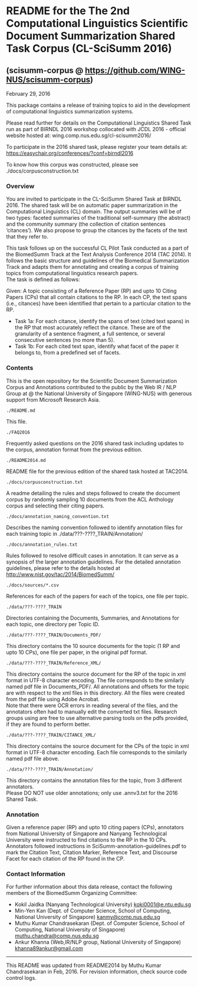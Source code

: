 # README for the The 2nd Computational Linguistics Scientific Document Summarization Shared Task Corpus (CL-SciSumm 2016)

## (scisumm-corpus @ https://github.com/WING-NUS/scisumm-corpus)

February 29, 2016

This package contains a release of training topics to aid in the development of computational linguistics summarization systems.

Please read further for details on the Computational Linguistics Shared Task run as part of BIRNDL 2016 workshop collocated with JCDL 2016 - official website hosted at: wing.comp.nus.edu.sg/cl-scisumm2016/

To participate in the 2016 shared task, please register your team details at: https://easychair.org/conferences/?conf=birndl2016

To know how this corpus was constructed, please see ./docs/corpusconstruction.txt

### Overview

You are invited to participate in the CL-SciSumm Shared Task at BIRNDL 2016. The shared task will be on automatic paper summarization in the Computational Linguistics (CL) domain. The output summaries will be of two types: faceted summaries of the traditional self-summary (the abstract) and the community summary (the collection of citation sentences ‘citances’). We also propose to group the citances by the facets of the text that they refer to.

This task follows up on the successful CL Pilot Task conducted as a part of the BiomedSumm Track at the Text Analysis Conference 2014 (TAC 2014).
It follows the basic  structure and guidelines of the Biomedical Summarization Track and adapts them for annotating and 
creating a corpus of training topics from computational linguistics research papers.  
The task is defined as follows:

Given: A topic consisting of a Reference Paper (RP) and upto 10 Citing Papers (CPs) that all contain citations to the RP. In each CP, the text spans (i.e., citances) have been identified that pertain to a particular citation to the RP.

* Task 1a: For each citance, identify the spans of text (cited text spans) in the RP that most accurately reflect the citance. These are of the granularity  of a sentence fragment, a full sentence, or several consecutive sentences (no more than 5).
* Task 1b: For each cited text span, identify what facet of the paper it belongs to, from a predefined set of facets.


### Contents

This is the open repository for the Scientific Document Summarization Corpus and Annotations contributed to the public by the Web IR / NLP Group at @ the National University of Singapore (WING-NUS) 
with generous support from Microsoft Research Asia.


    ./README.md
 
This file.

    ./FAQ2016
	
Frequently asked questions on the 2016 shared task including updates to the corpus, 
annotation format from the previous edition.

    ./README2014.md
 
README file for the previous edition of the shared task hosted at TAC2014.

    ./docs/corpusconstruction.txt
 
A readme detailing the rules and steps followed to create the document
corpus by randomly sampling 10 documents from the ACL Anthology corpus
and selecting their citing papers.
  
    ./docs/annotation_naming_convention.txt

Describes the naming convention followed to identify annotation files 
for each training topic in ./data/???-????_TRAIN/Annotation/

    ./docs/annotation_rules.txt
  
Rules followed to resolve difficult cases in annotation. It can serve as a 
synopsis of the larger annotation guidelines. For the detailed annotation guidelines, 
please refer to the details hosted at http://www.nist.gov/tac/2014/BiomedSumm/

    ./docs/sources/*.csv

References for each of the papers for each of the topics, one file
per topic.

    ./data/???-????_TRAIN
  
Directories containing the Documents, Summaries, and Annotations for
each topic, one directory per Topic ID.

    ./data/???-????_TRAIN/Documents_PDF/

This directory contains the 10 source documents for the topic (1 RP
and upto 10 CPs), one file per paper, in the original pdf format.

    ./data/???-????_TRAIN/Reference_XML/

This directory contains the source document for the RP of the topic in xml format in 
UTF-8 character encoding. The file corresponds to the similarly named pdf file in 
Documents_PDF/. All annotations and offsets for the topic are with respect to the xml 
files in this directory. All the files were created from the pdf file using Adobe Acrobat.  
Note that there were OCR errors in reading several of the files, and the annotators often 
had to manually edit the converted txt files. Research groups using are free to use alternative 
parsing tools on the pdfs provided, if they are found to perform better.

    ./data/???-????_TRAIN/CITANCE_XML/
	
This directory contains the source document for the CPs of the topic in xml format in 
UTF-8 character encoding. Each file corresponds to the similarly named pdf file above.  

    ./data/???-????_TRAIN/Annotation/

This directory contains the annotation files for the topic, from 3 different annotators.  
Please DO NOT use older annotations; only use <TopicID>.annv3.txt for the 2016 Shared Task.

### Annotation

Given a reference paper (RP) and upto 10 citing papers (CPs), annotators from 
National University of Singapore and Nanyang Technological University
were instructed to find citations to the RP in the 10 CPs. Annotators followed instructions
in SciSumm-annotation-guidelines.pdf to mark the Citation Text,
Citation Marker, Reference Text, and Discourse Facet for each citation
of the RP found in the CP.  

### Contact Information

For further information about this data release, contact the following
members of the BiomedSumm Organizing Committee:

* Kokil Jaidka (Nanyang Technological University) <koki0001@e.ntu.edu.sg>
* Min-Yen Kan (Dept. of Computer Science, School of Computing, National University of Singapore) <kanmy@comp.nus.edu.sg>
* Muthu Kumar Chandrasekaran (Dept. of Computer Science, School of Computing, National University of Singapore) <muthu.chandra@comp.nus.edu.sg>
* Ankur Khanna (Web,IR/NLP group, National University of Singapore) <khanna89ankur@gmail.com>
  
--------------------------------------------------------------------------

This README was updated from README2014 by Muthu Kumar Chandrasekaran in Feb, 2016.  For revision information, check source code control logs.
